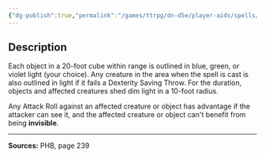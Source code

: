 ```yaml
---
{"dg-publish":true,"permalink":"/games/ttrpg/dn-d5e/player-aids/spells/level-1/faerie-fire/","tags":["TTRPG/DND/5e","verbal","concentration"]}
---
```



## Description
Each object in a 20-foot cube within range is outlined in blue, green, or violet light (your choice).
Any creature in the area when the spell is cast is also outlined in light if it fails a Dexterity Saving Throw.
For the duration, objects and affected creatures shed dim light in a 10-foot radius.

Any Attack Roll against an affected creature or object has advantage if the attacker can see it, and the affected creature or object can't benefit from being **invisible**.

---

**Sources:** PHB, page 239
